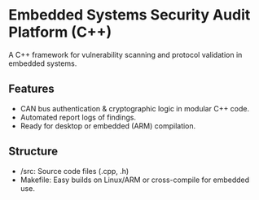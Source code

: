 # Embedded Systems Security Audit Platform (C++)

A C++ framework for vulnerability scanning and protocol validation in embedded systems.

## Features

- CAN bus authentication & cryptographic logic in modular C++ code.
- Automated report logs of findings.
- Ready for desktop or embedded (ARM) compilation.

## Structure

- /src: Source code files (.cpp, .h)
- Makefile: Easy builds on Linux/ARM or cross-compile for embedded use.
